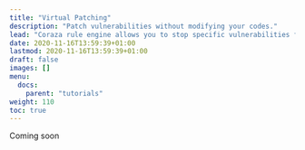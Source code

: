 ```yaml
---
title: "Virtual Patching"
description: "Patch vulnerabilities without modifying your codes."
lead: "Coraza rule engine allows you to stop specific vulnerabilities for a single endpoint or stop many kinds of attacks with Core ruleset."
date: 2020-11-16T13:59:39+01:00
lastmod: 2020-11-16T13:59:39+01:00
draft: false
images: []
menu:
  docs:
    parent: "tutorials"
weight: 110
toc: true
---
```

Coming soon